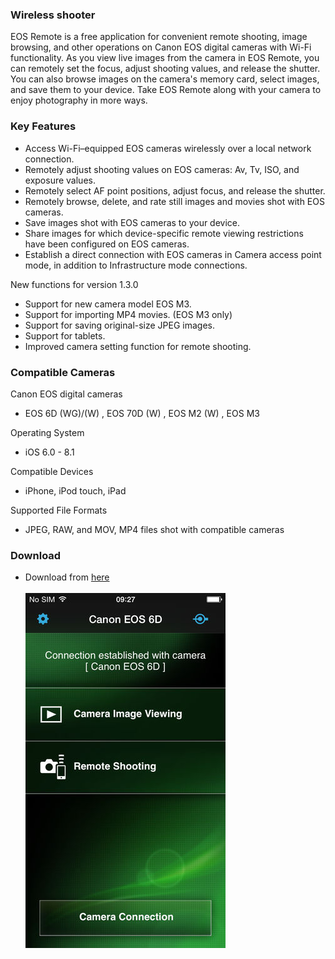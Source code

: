 ### Wireless shooter
EOS Remote is a free application for convenient remote shooting, image browsing, and other operations on Canon EOS digital cameras with Wi-Fi functionality.
As you view live images from the camera in EOS Remote, you can remotely set the focus, adjust shooting values, and release the shutter.
You can also browse images on the camera's memory card, select images, and save them to your device.
Take EOS Remote along with your camera to enjoy photography in more ways.
### Key Features
- Access Wi-Fi–equipped EOS cameras wirelessly over a local network connection.
- Remotely adjust shooting values on EOS cameras: Av, Tv, ISO, and exposure values.
- Remotely select AF point positions, adjust focus, and release the shutter.
- Remotely browse, delete, and rate still images and movies shot with EOS cameras.
- Save images shot with EOS cameras to your device.
- Share images for which device-specific remote viewing restrictions have been configured on EOS cameras.
- Establish a direct connection with EOS cameras in Camera access point mode, in addition to Infrastructure mode connections.

New functions for version 1.3.0
- Support for new camera model EOS M3.
- Support for importing MP4 movies. (EOS M3 only)
- Support for saving original-size JPEG images.
- Support for tablets.
- Improved camera setting function for remote shooting.


### Compatible Cameras
Canon EOS digital cameras
- EOS 6D (WG)/(W) , EOS 70D (W) , EOS M2 (W) , EOS M3

Operating System
- iOS 6.0 - 8.1

Compatible Devices
- iPhone, iPod touch, iPad

Supported File Formats
- JPEG, RAW, and MOV, MP4 files shot with compatible cameras

### Download
* Download from [here](https://itunes.apple.com/us/app/eos-remote/id565839396?mt=8)
<BR></BR>
![archived](images/803481231-320x568bb.jpg)